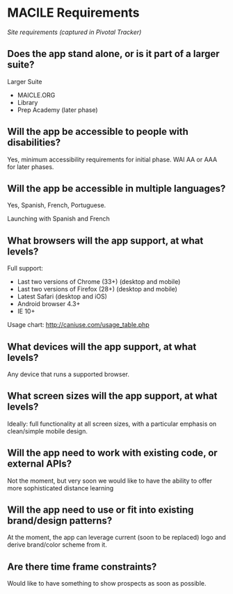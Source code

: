 
# MACILE Requirements


_Site requirements (captured in Pivotal Tracker)_

## Does the app stand alone, or is it part of a larger suite?

Larger Suite

- MAICLE.ORG
- Library
- Prep Academy (later phase)

## Will the app be accessible to people with disabilities?
Yes, minimum accessibility requirements for initial phase. 
WAI AA or AAA for later phases.

## Will the app be accessible in multiple  languages?
Yes, Spanish, French, Portuguese.

Launching with Spanish and French

## What browsers will the app support, at what levels?
Full support:

- Last two versions of Chrome (33+) (desktop and mobile)
- Last two versions of  Firefox (28+) (desktop and mobile)
- Latest Safari (desktop and iOS)
- Android browser 4.3+
- IE 10+

Usage chart: http://caniuse.com/usage_table.php

## What devices will the app support, at what levels?
Any device that runs a supported browser.

## What screen sizes will the app support, at what levels?
Ideally: full functionality at all screen sizes, with a particular emphasis on clean/simple mobile design.

## Will the app need to work with existing code, or external APIs?
Not the moment, but very soon we would like to have the ability to offer more sophisticated distance learning

## Will the app need to use or fit into existing brand/design patterns?
At the moment, the app can leverage current (soon to be replaced) logo and derive brand/color scheme from it. 

## Are there time frame constraints?

Would like to have something to show prospects as soon as possible.




